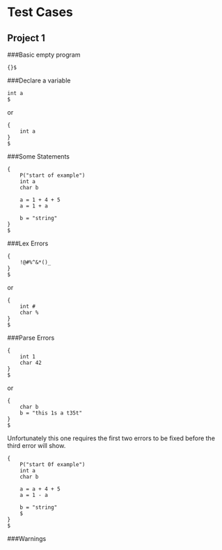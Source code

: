 Test Cases
==========

Project 1
---------
###Basic empty program
```
{}$
```

###Declare a variable
```
int a
$
```
or
```
{
    int a
}
$
```

###Some Statements
```
{
    P("start of example")
    int a
    char b
    
    a = 1 + 4 + 5
    a = 1 + a
    
    b = "string"
}
$
```

###Lex Errors
```
{
    !@#%^&*()_
}
$
```
or
```
{
    int #
    char %
}
$
```

###Parse Errors
```
{
    int 1
    char 42
}
$
```
or
```
{
    char b
    b = "this 1s a t35t"
}
$
```
Unfortunately this one requires the first two errors to be fixed before the third error will show.
```
{
    P("start 0f example")
    int a
    char b
    
    a = a + 4 + 5
    a = 1 - a
    
    b = "string"
    $
}
$
```

###Warnings
